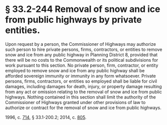 # § 33.2-244 Removal of snow and ice from public highways by private entities.

<p>Upon request by a person, the Commissioner of Highways may authorize such person to hire private persons, firms, contractors, or entities to remove snow and ice from any public highway in Planning District 8, provided that there will be no costs to the Commonwealth or its political subdivisions for work pursuant to this section. No private person, firm, contractor, or entity employed to remove snow and ice from any public highway shall be afforded sovereign immunity or immunity in any form whatsoever. Private persons, firms, contractors, or entities so employed shall be liable for civil damages, including damages for death, injury, or property damage resulting from any act or omission relating to the removal of snow and ice from public highways. Nothing contained in this section shall limit the authority of the Commissioner of Highways granted under other provisions of law to authorize or contract for the removal of snow and ice from public highways.</p><p>1996, c. <a href='http://lis.virginia.gov/cgi-bin/legp604.exe?961+ful+CHAP0714'>714</a>, § 33.1-200.2; 2014, c. <a href='http://lis.virginia.gov/cgi-bin/legp604.exe?141+ful+CHAP0805'>805</a>.</p>